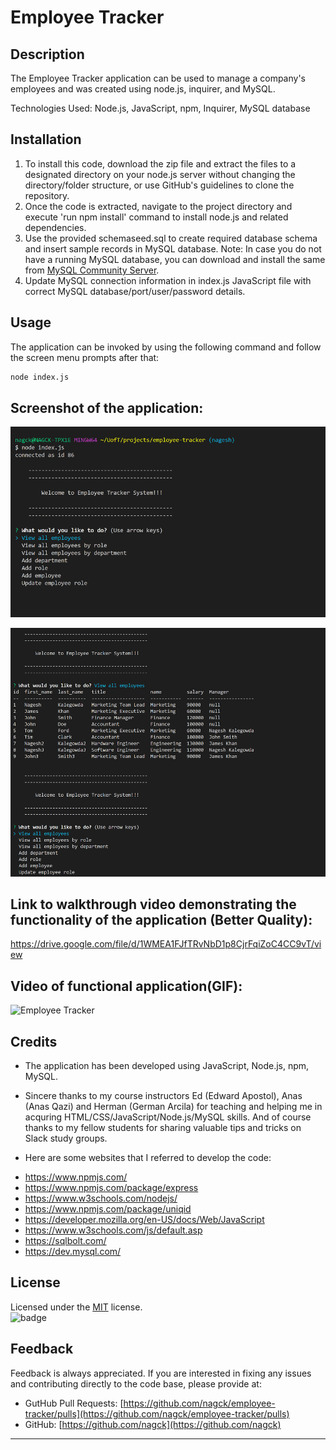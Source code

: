 # Employee Tracker

## Description
The Employee Tracker application can be used to manage a company's employees and was created using node.js, inquirer, and MySQL.

Technologies Used: Node.js, JavaScript, npm, Inquirer, MySQL database

## Installation

1. To install this code, download the zip file and extract the files to a designated directory on your node.js server without changing the directory/folder structure, or use GitHub's guidelines to clone the repository. 
2. Once the code is extracted, navigate to the project directory and execute 'run npm install' command to install node.js and related dependencies.
3. Use the provided schemaseed.sql to create required database schema and insert sample records in MySQL database. Note: In case you do not have a running MySQL database, you can download and install the same from [MySQL Community Server](https://dev.mysql.com/downloads/mysql).
4.  Update MySQL connection information in index.js JavaScript file with correct MySQL database/port/user/password details.

## Usage 
The application can be invoked by using the following command and follow the screen menu prompts after that:

```bash
node index.js
```
## Screenshot of the application:
![](Assets/images/emp-tracker1.png)


![](Assets/images/emp-tracker2.png)


## Link to walkthrough video demonstrating the functionality of the application (Better Quality):
https://drive.google.com/file/d/1WMEA1FJfTRvNbD1p8CjrFqiZoC4CC9vT/view

## Video of functional application(GIF):
![Employee Tracker](Assets/images/emp-tracker.gif)

## Credits

- The application has been developed using JavaScript, Node.js, npm, MySQL. 

- Sincere thanks to my course instructors Ed (Edward Apostol), Anas (Anas Qazi) and Herman (German Arcila) for teaching and helping me in acquring HTML/CSS/JavaScript/Node.js/MySQL skills. And of course thanks to my fellow students for sharing valuable tips and tricks on Slack study groups.

- Here are some websites that I referred to develop the code:
* https://www.npmjs.com/
* https://www.npmjs.com/package/express
* https://www.w3schools.com/nodejs/
* https://www.npmjs.com/package/uniqid
* https://developer.mozilla.org/en-US/docs/Web/JavaScript
* https://www.w3schools.com/js/default.asp
* https://sqlbolt.com/
* https://dev.mysql.com/



## License
Licensed under the [MIT](https://choosealicense.com/licenses/mit/) license.<br>
![badge](https://img.shields.io/badge/license-mit-brightgreen)<br />
## Feedback
Feedback is always appreciated. If you are interested in fixing any issues and contributing directly to the code base, please provide at:
- GutHub Pull Requests: [https://github.com/nagck/employee-tracker/pulls](https://github.com/nagck/employee-tracker/pulls)
- GitHub: [https://github.com/nagck](https://github.com/nagck)

---


